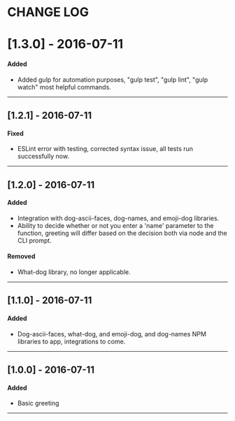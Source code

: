 # CHANGE LOG

# [1.3.0] - 2016-07-11
#### Added
- Added gulp for automation purposes, "gulp test", "gulp lint", "gulp watch" most helpful commands.

---

## [1.2.1] - 2016-07-11
#### Fixed
- ESLint error with testing, corrected syntax issue, all tests run successfully now.

---

## [1.2.0] - 2016-07-11
#### Added
- Integration with dog-ascii-faces, dog-names, and emoji-dog libraries.
- Ability to decide whether or not you enter a 'name' parameter to the function, greeting will differ based on the decision both via node and the CLI prompt.

#### Removed
- What-dog library, no longer applicable.

---

## [1.1.0] - 2016-07-11
#### Added
- Dog-ascii-faces, what-dog, and emoji-dog, and dog-names NPM libraries to app, integrations to come.

---

## [1.0.0] - 2016-07-11
#### Added
- Basic greeting

---
